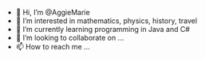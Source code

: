 - 👋 Hi, I’m @AggieMarie
- 👀 I’m interested in mathematics, physics, history, travel
- 🌱 I’m currently learning programming in Java and C#
- 💞️ I’m looking to collaborate on ...
- 📫 How to reach me ...

<!---
AggieMarie/AggieMarie is a ✨ special ✨ repository because its `README.md` (this file) appears on your GitHub profile.
You can click the Preview link to take a look at your changes.
--->
